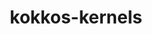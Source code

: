 ---
title: "kokkos-kernels"
layout: cache
categories: [package, develop]
meta: {"compilers": ["cce@18.0.0", "gcc@11.4.0", "intel-oneapi-compilers@2025.1.0"], "num_specs": 54, "num_specs_by_stack": {"e4s": 24, "e4s-cray-rhel": 4, "e4s-neoverse-v2": 12, "e4s-oneapi": 8, "e4s-rocm-external": 6, "root": 54, "tutorial": 3}, "oss": ["rhel8", "ubuntu22.04"], "platforms": ["linux"], "stacks": ["e4s", "e4s-cray-rhel", "e4s-neoverse-v2", "e4s-oneapi", "e4s-rocm-external", "root", "tutorial"], "targets": ["neoverse_v2", "x86_64_v3"], "versions": ["4.5.01", "4.6.00"]}
spec_details: [{"compiler": "gcc@11.4.0", "hash": "2w74sto7ewaan5u7ml5hf6gbsgtpeziv", "os": "ubuntu22.04", "platform": "linux", "size": "-", "stacks": ["e4s-neoverse-v2", "root"], "target": "neoverse_v2", "variants": ["~blas", "build_system=cmake", "build_type=Release", "~cblas", "~cublas", "~cuda", "~cusolver", "~cusparse", "~execspace_cuda", "~execspace_openmp", "~execspace_serial", "~execspace_threads", "generator=make", "~ipo", "~lapack", "~lapacke", "layouts=left", "~memspace_cudaspace", "~memspace_cudauvmspace", "~mkl", "offsets:=int,size_t", "~openmp", "ordinals:=int", "~rocblas", "~rocsolver", "~rocsparse", "scalars:=double", "~serial", "+shared", "~superlu", "~threads"], "versions": ["4.5.01"]}, {"compiler": "gcc@11.4.0", "hash": "3sjyzzlkwlx6kpygr4ejxhwu55cgshf7", "os": "ubuntu22.04", "platform": "linux", "size": "-", "stacks": ["e4s", "root"], "target": "x86_64_v3", "variants": ["~blas", "build_system=cmake", "build_type=Release", "~cblas", "~cublas", "~cuda", "~cusolver", "~cusparse", "~execspace_cuda", "~execspace_openmp", "~execspace_serial", "~execspace_threads", "generator=make", "~ipo", "~lapack", "~lapacke", "layouts=left", "~memspace_cudaspace", "~memspace_cudauvmspace", "~mkl", "offsets:=int,size_t", "~openmp", "ordinals:=int", "~rocblas", "~rocsolver", "~rocsparse", "scalars:=double", "~serial", "+shared", "~superlu", "~threads"], "versions": ["4.5.01"]}, {"compiler": "gcc@11.4.0", "hash": "4c5mmnqpndmevlwo55mh6qh3hpb3tfsx", "os": "ubuntu22.04", "platform": "linux", "size": "-", "stacks": ["e4s", "root"], "target": "x86_64_v3", "variants": ["~blas", "build_system=cmake", "build_type=Release", "~cblas", "~cublas", "~cuda", "~cusolver", "~cusparse", "~execspace_cuda", "~execspace_openmp", "~execspace_serial", "~execspace_threads", "generator=make", "~ipo", "~lapack", "~lapacke", "layouts=left", "~memspace_cudaspace", "~memspace_cudauvmspace", "~mkl", "offsets:=int,size_t", "~openmp", "ordinals:=int", "~rocblas", "~rocsolver", "~rocsparse", "scalars:=double", "~serial", "+shared", "~superlu", "~threads"], "versions": ["4.5.01"]}, {"compiler": "gcc@11.4.0", "hash": "4j2cw5xk6s4mcbtfob4pzbxq4wrhajns", "os": "ubuntu22.04", "platform": "linux", "size": "-", "stacks": ["e4s", "root"], "target": "x86_64_v3", "variants": ["~blas", "build_system=cmake", "build_type=Release", "~cblas", "~cublas", "~cuda", "~cusolver", "~cusparse", "~execspace_cuda", "~execspace_openmp", "~execspace_serial", "~execspace_threads", "generator=make", "~ipo", "~lapack", "~lapacke", "layouts=left", "~memspace_cudaspace", "~memspace_cudauvmspace", "~mkl", "offsets:=int,size_t", "~openmp", "ordinals:=int", "~rocblas", "~rocsolver", "~rocsparse", "scalars:=double", "~serial", "+shared", "~superlu", "~threads"], "versions": ["4.5.01"]}, {"compiler": "gcc@11.4.0", "hash": "5iwl2qd6azaru2hp36vsmb3uwyvfdldm", "os": "ubuntu22.04", "platform": "linux", "size": "-", "stacks": ["e4s-neoverse-v2", "root"], "target": "neoverse_v2", "variants": ["~blas", "build_system=cmake", "build_type=Release", "~cblas", "~cublas", "~cuda", "~cusolver", "~cusparse", "~execspace_cuda", "~execspace_openmp", "~execspace_serial", "~execspace_threads", "generator=make", "~ipo", "~lapack", "~lapacke", "layouts=left", "~memspace_cudaspace", "~memspace_cudauvmspace", "~mkl", "offsets:=int,size_t", "~openmp", "ordinals:=int", "~rocblas", "~rocsolver", "~rocsparse", "scalars:=double", "~serial", "+shared", "~superlu", "~threads"], "versions": ["4.5.01"]}, {"compiler": "gcc@11.4.0", "hash": "6dgaxuqusatdwn23bmrmw3tjyqo4tuf6", "os": "ubuntu22.04", "platform": "linux", "size": "-", "stacks": ["e4s-rocm-external", "root"], "target": "x86_64_v3", "variants": ["~blas", "build_system=cmake", "build_type=Release", "~cblas", "~cublas", "~cuda", "~cusolver", "~cusparse", "~execspace_cuda", "~execspace_openmp", "~execspace_serial", "~execspace_threads", "generator=make", "~ipo", "~lapack", "~lapacke", "layouts=left", "~memspace_cudaspace", "~memspace_cudauvmspace", "~mkl", "offsets:=int,size_t", "~openmp", "ordinals:=int", "~rocblas", "~rocsolver", "~rocsparse", "scalars:=double", "~serial", "+shared", "~superlu", "~threads"], "versions": ["4.5.01"]}, {"compiler": "gcc@11.4.0", "hash": "7bq7znk7v4feeiig4c3kfnji25hyi3wf", "os": "ubuntu22.04", "platform": "linux", "size": "-", "stacks": ["e4s", "root"], "target": "x86_64_v3", "variants": ["~blas", "build_system=cmake", "build_type=Release", "~cblas", "~cublas", "~cuda", "~cusolver", "~cusparse", "~execspace_cuda", "~execspace_openmp", "~execspace_serial", "~execspace_threads", "generator=make", "~ipo", "~lapack", "~lapacke", "layouts=left", "~memspace_cudaspace", "~memspace_cudauvmspace", "~mkl", "offsets:=int,size_t", "+openmp", "ordinals:=int", "~rocblas", "~rocsolver", "~rocsparse", "scalars:=double", "~serial", "+shared", "~superlu", "~threads"], "versions": ["4.6.00"]}, {"compiler": "gcc@11.4.0", "hash": "7gq5wn55dlmdplyayajacjeazkyy23na", "os": "ubuntu22.04", "platform": "linux", "size": "-", "stacks": ["e4s", "root"], "target": "x86_64_v3", "variants": ["~blas", "build_system=cmake", "build_type=Release", "~cblas", "~cublas", "+cuda", "cuda_arch:=90", "~cusolver", "~cusparse", "~execspace_cuda", "~execspace_openmp", "~execspace_serial", "~execspace_threads", "generator=make", "~ipo", "~lapack", "~lapacke", "layouts=left", "~memspace_cudaspace", "~memspace_cudauvmspace", "~mkl", "offsets:=int,size_t", "~openmp", "ordinals:=int", "~rocblas", "~rocsolver", "~rocsparse", "scalars:=double", "~serial", "+shared", "~superlu", "~threads"], "versions": ["4.6.00"]}, {"compiler": "intel-oneapi-compilers@2025.1.0", "hash": "7mlnpsxfvtnweb4xveka2ibdwwrfigub", "os": "ubuntu22.04", "platform": "linux", "size": "-", "stacks": ["e4s-oneapi", "root"], "target": "x86_64_v3", "variants": ["~blas", "build_system=cmake", "build_type=Release", "~cblas", "~cublas", "~cuda", "~cusolver", "~cusparse", "~execspace_cuda", "~execspace_openmp", "~execspace_serial", "~execspace_threads", "generator=make", "~ipo", "~lapack", "~lapacke", "layouts=left", "~memspace_cudaspace", "~memspace_cudauvmspace", "~mkl", "offsets:=int,size_t", "+openmp", "ordinals:=int", "~rocblas", "~rocsolver", "~rocsparse", "scalars:=double", "~serial", "+shared", "~superlu", "~threads"], "versions": ["4.6.00"]}, {"compiler": "gcc@11.4.0", "hash": "7oozxx3ahi5nxwyp3bmubm4c5ohus4te", "os": "ubuntu22.04", "platform": "linux", "size": "-", "stacks": ["e4s-neoverse-v2", "root"], "target": "neoverse_v2", "variants": ["~blas", "build_system=cmake", "build_type=Release", "~cblas", "~cublas", "+cuda", "cuda_arch:=90", "~cusolver", "~cusparse", "~execspace_cuda", "~execspace_openmp", "~execspace_serial", "~execspace_threads", "generator=make", "~ipo", "~lapack", "~lapacke", "layouts=left", "~memspace_cudaspace", "~memspace_cudauvmspace", "~mkl", "offsets:=int,size_t", "~openmp", "ordinals:=int", "~rocblas", "~rocsolver", "~rocsparse", "scalars:=double", "~serial", "+shared", "~superlu", "~threads"], "versions": ["4.6.00"]}, {"compiler": "gcc@11.4.0", "hash": "7pv7rem37kwyb5d6bz7dqdebfpdmx4ls", "os": "ubuntu22.04", "platform": "linux", "size": "-", "stacks": ["e4s", "root"], "target": "x86_64_v3", "variants": ["~blas", "build_system=cmake", "build_type=Release", "~cblas", "~cublas", "~cuda", "~cusolver", "~cusparse", "~execspace_cuda", "~execspace_openmp", "~execspace_serial", "~execspace_threads", "generator=make", "~ipo", "~lapack", "~lapacke", "layouts=left", "~memspace_cudaspace", "~memspace_cudauvmspace", "~mkl", "offsets:=int,size_t", "~openmp", "ordinals:=int", "~rocblas", "~rocsolver", "~rocsparse", "scalars:=double", "~serial", "+shared", "~superlu", "~threads"], "versions": ["4.5.01"]}, {"compiler": "intel-oneapi-compilers@2025.1.0", "hash": "bln6bsqhyj4jbvejfyzytgnvqwdsnjil", "os": "ubuntu22.04", "platform": "linux", "size": "-", "stacks": ["e4s-oneapi", "root"], "target": "x86_64_v3", "variants": ["~blas", "build_system=cmake", "build_type=Release", "~cblas", "~cublas", "~cuda", "~cusolver", "~cusparse", "~execspace_cuda", "~execspace_openmp", "~execspace_serial", "~execspace_threads", "generator=make", "~ipo", "~lapack", "~lapacke", "layouts=left", "~memspace_cudaspace", "~memspace_cudauvmspace", "~mkl", "offsets:=int,size_t", "+openmp", "ordinals:=int", "~rocblas", "~rocsolver", "~rocsparse", "scalars:=double", "~serial", "+shared", "~superlu", "~threads"], "versions": ["4.6.00"]}, {"compiler": "gcc@11.4.0", "hash": "bppvmig7izmfldu6bhdhbbhcrrqvogap", "os": "ubuntu22.04", "platform": "linux", "size": "-", "stacks": ["e4s", "root"], "target": "x86_64_v3", "variants": ["~blas", "build_system=cmake", "build_type=Release", "~cblas", "~cublas", "~cuda", "~cusolver", "~cusparse", "~execspace_cuda", "~execspace_openmp", "~execspace_serial", "~execspace_threads", "generator=make", "~ipo", "~lapack", "~lapacke", "layouts=left", "~memspace_cudaspace", "~memspace_cudauvmspace", "~mkl", "offsets:=int,size_t", "+openmp", "ordinals:=int", "~rocblas", "~rocsolver", "~rocsparse", "scalars:=double", "~serial", "+shared", "~superlu", "~threads"], "versions": ["4.6.00"]}, {"compiler": "gcc@11.4.0", "hash": "bryef27t2uugwkpqvof7p22cya4neub6", "os": "ubuntu22.04", "platform": "linux", "size": "-", "stacks": ["e4s", "root"], "target": "x86_64_v3", "variants": ["~blas", "build_system=cmake", "build_type=Release", "~cblas", "~cublas", "~cuda", "~cusolver", "~cusparse", "~execspace_cuda", "~execspace_openmp", "~execspace_serial", "~execspace_threads", "generator=make", "~ipo", "~lapack", "~lapacke", "layouts=left", "~memspace_cudaspace", "~memspace_cudauvmspace", "~mkl", "offsets:=int,size_t", "~openmp", "ordinals:=int", "~rocblas", "~rocsolver", "~rocsparse", "scalars:=double", "~serial", "+shared", "~superlu", "~threads"], "versions": ["4.5.01"]}, {"compiler": "gcc@11.4.0", "hash": "c7jaznhypmctc72bbkcuioklpc5utvk2", "os": "ubuntu22.04", "platform": "linux", "size": "-", "stacks": ["e4s-neoverse-v2", "root"], "target": "neoverse_v2", "variants": ["~blas", "build_system=cmake", "build_type=Release", "~cblas", "~cublas", "~cuda", "~cusolver", "~cusparse", "~execspace_cuda", "~execspace_openmp", "~execspace_serial", "~execspace_threads", "generator=make", "~ipo", "~lapack", "~lapacke", "layouts=left", "~memspace_cudaspace", "~memspace_cudauvmspace", "~mkl", "offsets:=int,size_t", "~openmp", "ordinals:=int", "~rocblas", "~rocsolver", "~rocsparse", "scalars:=double", "~serial", "+shared", "~superlu", "~threads"], "versions": ["4.5.01"]}, {"compiler": "gcc@11.4.0", "hash": "cdeltxn6wnjqam6kv5jq3opofqcwabjf", "os": "ubuntu22.04", "platform": "linux", "size": "-", "stacks": ["e4s", "root"], "target": "x86_64_v3", "variants": ["~blas", "build_system=cmake", "build_type=Release", "~cblas", "~cublas", "~cuda", "~cusolver", "~cusparse", "~execspace_cuda", "~execspace_openmp", "~execspace_serial", "~execspace_threads", "generator=make", "~ipo", "~lapack", "~lapacke", "layouts=left", "~memspace_cudaspace", "~memspace_cudauvmspace", "~mkl", "offsets:=int,size_t", "~openmp", "ordinals:=int", "~rocblas", "~rocsolver", "~rocsparse", "scalars:=double", "~serial", "+shared", "~superlu", "~threads"], "versions": ["4.5.01"]}, {"compiler": "gcc@11.4.0", "hash": "dxxvq5zgwbd3izasqznm4qlv5ovg6644", "os": "ubuntu22.04", "platform": "linux", "size": "-", "stacks": ["e4s-rocm-external", "root"], "target": "x86_64_v3", "variants": ["~blas", "build_system=cmake", "build_type=Release", "~cblas", "~cublas", "~cuda", "~cusolver", "~cusparse", "~execspace_cuda", "~execspace_openmp", "~execspace_serial", "~execspace_threads", "generator=make", "~ipo", "~lapack", "~lapacke", "layouts=left", "~memspace_cudaspace", "~memspace_cudauvmspace", "~mkl", "offsets:=int,size_t", "~openmp", "ordinals:=int", "~rocblas", "~rocsolver", "~rocsparse", "scalars:=double", "~serial", "+shared", "~superlu", "~threads"], "versions": ["4.5.01"]}, {"compiler": "gcc@11.4.0", "hash": "expage4wsmp2lfqbc2a5updpjav6rxj2", "os": "ubuntu22.04", "platform": "linux", "size": "-", "stacks": ["e4s-neoverse-v2", "root"], "target": "neoverse_v2", "variants": ["~blas", "build_system=cmake", "build_type=Release", "~cblas", "~cublas", "~cuda", "~cusolver", "~cusparse", "~execspace_cuda", "~execspace_openmp", "~execspace_serial", "~execspace_threads", "generator=make", "~ipo", "~lapack", "~lapacke", "layouts=left", "~memspace_cudaspace", "~memspace_cudauvmspace", "~mkl", "offsets:=int,size_t", "~openmp", "ordinals:=int", "~rocblas", "~rocsolver", "~rocsparse", "scalars:=double", "~serial", "+shared", "~superlu", "~threads"], "versions": ["4.5.01"]}, {"compiler": "intel-oneapi-compilers@2025.1.0", "hash": "fafwzzq2c7vjxchrh2az5rhxpfdxo6cj", "os": "ubuntu22.04", "platform": "linux", "size": "-", "stacks": ["e4s-oneapi", "root"], "target": "x86_64_v3", "variants": ["~blas", "build_system=cmake", "build_type=Release", "~cblas", "~cublas", "~cuda", "~cusolver", "~cusparse", "~execspace_cuda", "~execspace_openmp", "~execspace_serial", "~execspace_threads", "generator=make", "~ipo", "~lapack", "~lapacke", "layouts=left", "~memspace_cudaspace", "~memspace_cudauvmspace", "~mkl", "offsets:=int,size_t", "~openmp", "ordinals:=int", "~rocblas", "~rocsolver", "~rocsparse", "scalars:=double", "~serial", "+shared", "~superlu", "~threads"], "versions": ["4.5.01"]}, {"compiler": "gcc@11.4.0", "hash": "grfhp7gdloxlbenegx2c4htuqvzmvwy7", "os": "ubuntu22.04", "platform": "linux", "size": "-", "stacks": ["e4s", "root"], "target": "x86_64_v3", "variants": ["~blas", "build_system=cmake", "build_type=Release", "~cblas", "~cublas", "~cuda", "~cusolver", "~cusparse", "~execspace_cuda", "~execspace_openmp", "~execspace_serial", "~execspace_threads", "generator=make", "~ipo", "~lapack", "~lapacke", "layouts=left", "~memspace_cudaspace", "~memspace_cudauvmspace", "~mkl", "offsets:=int,size_t", "~openmp", "ordinals:=int", "~rocblas", "~rocsolver", "~rocsparse", "scalars:=double", "~serial", "+shared", "~superlu", "~threads"], "versions": ["4.5.01"]}, {"compiler": "gcc@11.4.0", "hash": "gzn2ib4pbx5vbde4gzhzbtlb7j7j6hsq", "os": "ubuntu22.04", "platform": "linux", "size": "-", "stacks": ["e4s", "root"], "target": "x86_64_v3", "variants": ["~blas", "build_system=cmake", "build_type=Release", "~cblas", "~cublas", "+cuda", "cuda_arch:=90", "~cusolver", "~cusparse", "~execspace_cuda", "~execspace_openmp", "~execspace_serial", "~execspace_threads", "generator=make", "~ipo", "~lapack", "~lapacke", "layouts=left", "~memspace_cudaspace", "~memspace_cudauvmspace", "~mkl", "offsets:=int,size_t", "~openmp", "ordinals:=int", "~rocblas", "~rocsolver", "~rocsparse", "scalars:=double", "~serial", "+shared", "~superlu", "~threads"], "versions": ["4.6.00"]}, {"compiler": "cce@18.0.0", "hash": "ij3q7xkhxjgakp4mmcdl5pvo6ouy2nke", "os": "rhel8", "platform": "linux", "size": "-", "stacks": ["e4s-cray-rhel", "root"], "target": "x86_64_v3", "variants": ["~blas", "build_system=cmake", "build_type=Release", "~cblas", "~cublas", "~cuda", "~cusolver", "~cusparse", "~execspace_cuda", "~execspace_openmp", "~execspace_serial", "~execspace_threads", "generator=make", "~ipo", "~lapack", "~lapacke", "layouts=left", "~memspace_cudaspace", "~memspace_cudauvmspace", "~mkl", "offsets:=int,size_t", "+openmp", "ordinals:=int", "~rocblas", "~rocsolver", "~rocsparse", "scalars:=double", "~serial", "+shared", "~superlu", "~threads"], "versions": ["4.6.00"]}, {"compiler": "intel-oneapi-compilers@2025.1.0", "hash": "jzfde74dmktrwgvjwxzaff2e75mbz2pv", "os": "ubuntu22.04", "platform": "linux", "size": "-", "stacks": ["e4s-oneapi", "root"], "target": "x86_64_v3", "variants": ["~blas", "build_system=cmake", "build_type=Release", "~cblas", "~cublas", "~cuda", "~cusolver", "~cusparse", "~execspace_cuda", "~execspace_openmp", "~execspace_serial", "~execspace_threads", "generator=make", "~ipo", "~lapack", "~lapacke", "layouts=left", "~memspace_cudaspace", "~memspace_cudauvmspace", "~mkl", "offsets:=int,size_t", "~openmp", "ordinals:=int", "~rocblas", "~rocsolver", "~rocsparse", "scalars:=double", "~serial", "+shared", "~superlu", "~threads"], "versions": ["4.5.01"]}, {"compiler": "gcc@11.4.0", "hash": "ke2fmdxmxeec3kxcehl7tblh5fspgor5", "os": "ubuntu22.04", "platform": "linux", "size": "-", "stacks": ["e4s", "root", "tutorial"], "target": "x86_64_v3", "variants": ["~blas", "build_system=cmake", "build_type=Release", "~cblas", "~cublas", "~cuda", "~cusolver", "~cusparse", "~execspace_cuda", "~execspace_openmp", "~execspace_serial", "~execspace_threads", "generator=make", "~ipo", "~lapack", "~lapacke", "layouts=left", "~memspace_cudaspace", "~memspace_cudauvmspace", "~mkl", "offsets:=int,size_t", "~openmp", "ordinals:=int", "~rocblas", "~rocsolver", "~rocsparse", "scalars:=double", "~serial", "+shared", "~superlu", "~threads"], "versions": ["4.5.01"]}, {"compiler": "gcc@11.4.0", "hash": "koeju62fnxp7akguvzj7hayhcy2rnjoy", "os": "ubuntu22.04", "platform": "linux", "size": "-", "stacks": ["e4s", "root", "tutorial"], "target": "x86_64_v3", "variants": ["~blas", "build_system=cmake", "build_type=Release", "~cblas", "~cublas", "~cuda", "~cusolver", "~cusparse", "~execspace_cuda", "~execspace_openmp", "~execspace_serial", "~execspace_threads", "generator=make", "~ipo", "~lapack", "~lapacke", "layouts=left", "~memspace_cudaspace", "~memspace_cudauvmspace", "~mkl", "offsets:=int,size_t", "~openmp", "ordinals:=int", "~rocblas", "~rocsolver", "~rocsparse", "scalars:=double", "~serial", "+shared", "~superlu", "~threads"], "versions": ["4.5.01"]}, {"compiler": "gcc@11.4.0", "hash": "ksnax6tiqq3bj2srqmbmzvqu5yzvmych", "os": "ubuntu22.04", "platform": "linux", "size": "-", "stacks": ["e4s", "root"], "target": "x86_64_v3", "variants": ["~blas", "build_system=cmake", "build_type=Release", "~cblas", "~cublas", "~cuda", "~cusolver", "~cusparse", "~execspace_cuda", "~execspace_openmp", "~execspace_serial", "~execspace_threads", "generator=make", "~ipo", "~lapack", "~lapacke", "layouts=left", "~memspace_cudaspace", "~memspace_cudauvmspace", "~mkl", "offsets:=int,size_t", "~openmp", "ordinals:=int", "~rocblas", "~rocsolver", "~rocsparse", "scalars:=double", "~serial", "+shared", "~superlu", "~threads"], "versions": ["4.5.01"]}, {"compiler": "cce@18.0.0", "hash": "l2thpbhwgvrbdqf7tex2shabncmmmzq3", "os": "rhel8", "platform": "linux", "size": "-", "stacks": ["e4s-cray-rhel", "root"], "target": "x86_64_v3", "variants": ["~blas", "build_system=cmake", "build_type=Release", "~cblas", "~cublas", "~cuda", "~cusolver", "~cusparse", "~execspace_cuda", "~execspace_openmp", "~execspace_serial", "~execspace_threads", "generator=make", "~ipo", "~lapack", "~lapacke", "layouts=left", "~memspace_cudaspace", "~memspace_cudauvmspace", "~mkl", "offsets:=int,size_t", "+openmp", "ordinals:=int", "~rocblas", "~rocsolver", "~rocsparse", "scalars:=double", "~serial", "+shared", "~superlu", "~threads"], "versions": ["4.6.00"]}, {"compiler": "intel-oneapi-compilers@2025.1.0", "hash": "lbzsot6g4o2hxeq2nksoinfsh5hn7alq", "os": "ubuntu22.04", "platform": "linux", "size": "-", "stacks": ["e4s-oneapi", "root"], "target": "x86_64_v3", "variants": ["~blas", "build_system=cmake", "build_type=Release", "~cblas", "~cublas", "~cuda", "~cusolver", "~cusparse", "~execspace_cuda", "~execspace_openmp", "~execspace_serial", "~execspace_threads", "generator=make", "~ipo", "~lapack", "~lapacke", "layouts=left", "~memspace_cudaspace", "~memspace_cudauvmspace", "~mkl", "offsets:=int,size_t", "+openmp", "ordinals:=int", "~rocblas", "~rocsolver", "~rocsparse", "scalars:=double", "~serial", "+shared", "~superlu", "~threads"], "versions": ["4.6.00"]}, {"compiler": "gcc@11.4.0", "hash": "lpyvej66fuzif7x2zlk5wxefkzry5ggb", "os": "ubuntu22.04", "platform": "linux", "size": "-", "stacks": ["e4s", "root"], "target": "x86_64_v3", "variants": ["~blas", "build_system=cmake", "build_type=Release", "~cblas", "~cublas", "+cuda", "cuda_arch:=80", "~cusolver", "~cusparse", "~execspace_cuda", "~execspace_openmp", "~execspace_serial", "~execspace_threads", "generator=make", "~ipo", "~lapack", "~lapacke", "layouts=left", "~memspace_cudaspace", "~memspace_cudauvmspace", "~mkl", "offsets:=int,size_t", "~openmp", "ordinals:=int", "~rocblas", "~rocsolver", "~rocsparse", "scalars:=double", "~serial", "+shared", "~superlu", "~threads"], "versions": ["4.6.00"]}, {"compiler": "gcc@11.4.0", "hash": "ltmoi7zt52u63kpao7onomzxkj4vvghf", "os": "ubuntu22.04", "platform": "linux", "size": "-", "stacks": ["e4s", "root"], "target": "x86_64_v3", "variants": ["~blas", "build_system=cmake", "build_type=Release", "~cblas", "~cublas", "+cuda", "cuda_arch:=80", "~cusolver", "~cusparse", "~execspace_cuda", "~execspace_openmp", "~execspace_serial", "~execspace_threads", "generator=make", "~ipo", "~lapack", "~lapacke", "layouts=left", "~memspace_cudaspace", "~memspace_cudauvmspace", "~mkl", "offsets:=int,size_t", "~openmp", "ordinals:=int", "~rocblas", "~rocsolver", "~rocsparse", "scalars:=double", "~serial", "+shared", "~superlu", "~threads"], "versions": ["4.6.00"]}, {"compiler": "intel-oneapi-compilers@2025.1.0", "hash": "luw5xxcgwmfe6lawjs5s2qgtrwofnmbi", "os": "ubuntu22.04", "platform": "linux", "size": "-", "stacks": ["e4s-oneapi", "root"], "target": "x86_64_v3", "variants": ["~blas", "build_system=cmake", "build_type=Release", "~cblas", "~cublas", "~cuda", "~cusolver", "~cusparse", "~execspace_cuda", "~execspace_openmp", "~execspace_serial", "~execspace_threads", "generator=make", "~ipo", "~lapack", "~lapacke", "layouts=left", "~memspace_cudaspace", "~memspace_cudauvmspace", "~mkl", "offsets:=int,size_t", "~openmp", "ordinals:=int", "~rocblas", "~rocsolver", "~rocsparse", "scalars:=double", "~serial", "+shared", "~superlu", "~threads"], "versions": ["4.5.01"]}, {"compiler": "gcc@11.4.0", "hash": "m2hjgijz23q4ev4y2qrzvnvfp7w43hdi", "os": "ubuntu22.04", "platform": "linux", "size": "-", "stacks": ["e4s-neoverse-v2", "root"], "target": "neoverse_v2", "variants": ["~blas", "build_system=cmake", "build_type=Release", "~cblas", "~cublas", "+cuda", "cuda_arch:=90", "~cusolver", "~cusparse", "~execspace_cuda", "~execspace_openmp", "~execspace_serial", "~execspace_threads", "generator=make", "~ipo", "~lapack", "~lapacke", "layouts=left", "~memspace_cudaspace", "~memspace_cudauvmspace", "~mkl", "offsets:=int,size_t", "~openmp", "ordinals:=int", "~rocblas", "~rocsolver", "~rocsparse", "scalars:=double", "~serial", "+shared", "~superlu", "~threads"], "versions": ["4.6.00"]}, {"compiler": "gcc@11.4.0", "hash": "mhvl72sssfclj3ejxqtzqiycs4biiqnn", "os": "ubuntu22.04", "platform": "linux", "size": "-", "stacks": ["e4s", "root"], "target": "x86_64_v3", "variants": ["~blas", "build_system=cmake", "build_type=Release", "~cblas", "~cublas", "+cuda", "cuda_arch:=80", "~cusolver", "~cusparse", "~execspace_cuda", "~execspace_openmp", "~execspace_serial", "~execspace_threads", "generator=make", "~ipo", "~lapack", "~lapacke", "layouts=left", "~memspace_cudaspace", "~memspace_cudauvmspace", "~mkl", "offsets:=int,size_t", "~openmp", "ordinals:=int", "~rocblas", "~rocsolver", "~rocsparse", "scalars:=double", "~serial", "+shared", "~superlu", "~threads"], "versions": ["4.6.00"]}, {"compiler": "gcc@11.4.0", "hash": "mqdr6ds7binqeuavc3gmqb7dkbsby4h3", "os": "ubuntu22.04", "platform": "linux", "size": "-", "stacks": ["e4s-neoverse-v2", "root"], "target": "neoverse_v2", "variants": ["~blas", "build_system=cmake", "build_type=Release", "~cblas", "~cublas", "+cuda", "cuda_arch:=90", "~cusolver", "~cusparse", "~execspace_cuda", "~execspace_openmp", "~execspace_serial", "~execspace_threads", "generator=make", "~ipo", "~lapack", "~lapacke", "layouts=left", "~memspace_cudaspace", "~memspace_cudauvmspace", "~mkl", "offsets:=int,size_t", "~openmp", "ordinals:=int", "~rocblas", "~rocsolver", "~rocsparse", "scalars:=double", "~serial", "+shared", "~superlu", "~threads"], "versions": ["4.6.00"]}, {"compiler": "gcc@11.4.0", "hash": "nqc2z2vajbfoaojp4fsqjpgyyjkngovx", "os": "ubuntu22.04", "platform": "linux", "size": "-", "stacks": ["e4s-rocm-external", "root"], "target": "x86_64_v3", "variants": ["~blas", "build_system=cmake", "build_type=Release", "~cblas", "~cublas", "~cuda", "~cusolver", "~cusparse", "~execspace_cuda", "~execspace_openmp", "~execspace_serial", "~execspace_threads", "generator=make", "~ipo", "~lapack", "~lapacke", "layouts=left", "~memspace_cudaspace", "~memspace_cudauvmspace", "~mkl", "offsets:=int,size_t", "~openmp", "ordinals:=int", "~rocblas", "~rocsolver", "~rocsparse", "scalars:=double", "~serial", "+shared", "~superlu", "~threads"], "versions": ["4.5.01"]}, {"compiler": "gcc@11.4.0", "hash": "nz3ie5yao3zgyw2xjnerdaqwxlw5zath", "os": "ubuntu22.04", "platform": "linux", "size": "-", "stacks": ["e4s-neoverse-v2", "root"], "target": "neoverse_v2", "variants": ["~blas", "build_system=cmake", "build_type=Release", "~cblas", "~cublas", "~cuda", "~cusolver", "~cusparse", "~execspace_cuda", "~execspace_openmp", "~execspace_serial", "~execspace_threads", "generator=make", "~ipo", "~lapack", "~lapacke", "layouts=left", "~memspace_cudaspace", "~memspace_cudauvmspace", "~mkl", "offsets:=int,size_t", "+openmp", "ordinals:=int", "~rocblas", "~rocsolver", "~rocsparse", "scalars:=double", "~serial", "+shared", "~superlu", "~threads"], "versions": ["4.6.00"]}, {"compiler": "gcc@11.4.0", "hash": "oanxqdxteqhiak4wrbp2potazpz4jl7j", "os": "ubuntu22.04", "platform": "linux", "size": "-", "stacks": ["e4s", "root", "tutorial"], "target": "x86_64_v3", "variants": ["~blas", "build_system=cmake", "build_type=Release", "~cblas", "~cublas", "~cuda", "~cusolver", "~cusparse", "~execspace_cuda", "~execspace_openmp", "~execspace_serial", "~execspace_threads", "generator=make", "~ipo", "~lapack", "~lapacke", "layouts=left", "~memspace_cudaspace", "~memspace_cudauvmspace", "~mkl", "offsets:=int,size_t", "~openmp", "ordinals:=int", "~rocblas", "~rocsolver", "~rocsparse", "scalars:=double", "~serial", "+shared", "~superlu", "~threads"], "versions": ["4.5.01"]}, {"compiler": "gcc@11.4.0", "hash": "pmfolhitrqcwgsbixol3xqjyo32td5iu", "os": "ubuntu22.04", "platform": "linux", "size": "-", "stacks": ["e4s", "root"], "target": "x86_64_v3", "variants": ["~blas", "build_system=cmake", "build_type=Release", "~cblas", "~cublas", "~cuda", "~cusolver", "~cusparse", "~execspace_cuda", "~execspace_openmp", "~execspace_serial", "~execspace_threads", "generator=make", "~ipo", "~lapack", "~lapacke", "layouts=left", "~memspace_cudaspace", "~memspace_cudauvmspace", "~mkl", "offsets:=int,size_t", "+openmp", "ordinals:=int", "~rocblas", "~rocsolver", "~rocsparse", "scalars:=double", "~serial", "+shared", "~superlu", "~threads"], "versions": ["4.6.00"]}, {"compiler": "gcc@11.4.0", "hash": "pnvczxrwtyf77b3rrikeb6r7hjpfc5sh", "os": "ubuntu22.04", "platform": "linux", "size": "-", "stacks": ["e4s", "root"], "target": "x86_64_v3", "variants": ["~blas", "build_system=cmake", "build_type=Release", "~cblas", "~cublas", "~cuda", "~cusolver", "~cusparse", "~execspace_cuda", "~execspace_openmp", "~execspace_serial", "~execspace_threads", "generator=make", "~ipo", "~lapack", "~lapacke", "layouts=left", "~memspace_cudaspace", "~memspace_cudauvmspace", "~mkl", "offsets:=int,size_t", "~openmp", "ordinals:=int", "~rocblas", "~rocsolver", "~rocsparse", "scalars:=double", "~serial", "+shared", "~superlu", "~threads"], "versions": ["4.5.01"]}, {"compiler": "cce@18.0.0", "hash": "qaxrpmd3px7stzuk6nhghi36rbpa342o", "os": "rhel8", "platform": "linux", "size": "-", "stacks": ["e4s-cray-rhel", "root"], "target": "x86_64_v3", "variants": ["~blas", "build_system=cmake", "build_type=Release", "~cblas", "~cublas", "~cuda", "~cusolver", "~cusparse", "~execspace_cuda", "~execspace_openmp", "~execspace_serial", "~execspace_threads", "generator=make", "~ipo", "~lapack", "~lapacke", "layouts=left", "~memspace_cudaspace", "~memspace_cudauvmspace", "~mkl", "offsets:=int,size_t", "+openmp", "ordinals:=int", "~rocblas", "~rocsolver", "~rocsparse", "scalars:=double", "~serial", "+shared", "~superlu", "~threads"], "versions": ["4.6.00"]}, {"compiler": "intel-oneapi-compilers@2025.1.0", "hash": "qfixh7adm7ar4nyexbkiu2b6vrqcksqn", "os": "ubuntu22.04", "platform": "linux", "size": "-", "stacks": ["e4s-oneapi", "root"], "target": "x86_64_v3", "variants": ["~blas", "build_system=cmake", "build_type=Release", "~cblas", "~cublas", "~cuda", "~cusolver", "~cusparse", "~execspace_cuda", "~execspace_openmp", "~execspace_serial", "~execspace_threads", "generator=make", "~ipo", "~lapack", "~lapacke", "layouts=left", "~memspace_cudaspace", "~memspace_cudauvmspace", "~mkl", "offsets:=int,size_t", "~openmp", "ordinals:=int", "~rocblas", "~rocsolver", "~rocsparse", "scalars:=double", "~serial", "+shared", "~superlu", "~threads"], "versions": ["4.5.01"]}, {"compiler": "gcc@11.4.0", "hash": "qkgheyoslnvaolol4qx2eazwkifskznq", "os": "ubuntu22.04", "platform": "linux", "size": "-", "stacks": ["e4s", "root"], "target": "x86_64_v3", "variants": ["~blas", "build_system=cmake", "build_type=Release", "~cblas", "~cublas", "~cuda", "~cusolver", "~cusparse", "~execspace_cuda", "~execspace_openmp", "~execspace_serial", "~execspace_threads", "generator=make", "~ipo", "~lapack", "~lapacke", "layouts=left", "~memspace_cudaspace", "~memspace_cudauvmspace", "~mkl", "offsets:=int,size_t", "~openmp", "ordinals:=int", "~rocblas", "~rocsolver", "~rocsparse", "scalars:=double", "~serial", "+shared", "~superlu", "~threads"], "versions": ["4.5.01"]}, {"compiler": "gcc@11.4.0", "hash": "qqxbwogvvd7xgrihiyvu2ntddpdiu3cd", "os": "ubuntu22.04", "platform": "linux", "size": "-", "stacks": ["e4s-neoverse-v2", "root"], "target": "neoverse_v2", "variants": ["~blas", "build_system=cmake", "build_type=Release", "~cblas", "~cublas", "~cuda", "~cusolver", "~cusparse", "~execspace_cuda", "~execspace_openmp", "~execspace_serial", "~execspace_threads", "generator=make", "~ipo", "~lapack", "~lapacke", "layouts=left", "~memspace_cudaspace", "~memspace_cudauvmspace", "~mkl", "offsets:=int,size_t", "~openmp", "ordinals:=int", "~rocblas", "~rocsolver", "~rocsparse", "scalars:=double", "~serial", "+shared", "~superlu", "~threads"], "versions": ["4.5.01"]}, {"compiler": "gcc@11.4.0", "hash": "qxv3feq7wago4vsyftztgomqguppocye", "os": "ubuntu22.04", "platform": "linux", "size": "-", "stacks": ["e4s-neoverse-v2", "root"], "target": "neoverse_v2", "variants": ["~blas", "build_system=cmake", "build_type=Release", "~cblas", "~cublas", "~cuda", "~cusolver", "~cusparse", "~execspace_cuda", "~execspace_openmp", "~execspace_serial", "~execspace_threads", "generator=make", "~ipo", "~lapack", "~lapacke", "layouts=left", "~memspace_cudaspace", "~memspace_cudauvmspace", "~mkl", "offsets:=int,size_t", "+openmp", "ordinals:=int", "~rocblas", "~rocsolver", "~rocsparse", "scalars:=double", "~serial", "+shared", "~superlu", "~threads"], "versions": ["4.6.00"]}, {"compiler": "gcc@11.4.0", "hash": "sb7q3ltkxskshcy5odupfdvh6c54kwe2", "os": "ubuntu22.04", "platform": "linux", "size": "-", "stacks": ["e4s", "root"], "target": "x86_64_v3", "variants": ["~blas", "build_system=cmake", "build_type=Release", "~cblas", "~cublas", "+cuda", "cuda_arch:=90", "~cusolver", "~cusparse", "~execspace_cuda", "~execspace_openmp", "~execspace_serial", "~execspace_threads", "generator=make", "~ipo", "~lapack", "~lapacke", "layouts=left", "~memspace_cudaspace", "~memspace_cudauvmspace", "~mkl", "offsets:=int,size_t", "~openmp", "ordinals:=int", "~rocblas", "~rocsolver", "~rocsparse", "scalars:=double", "~serial", "+shared", "~superlu", "~threads"], "versions": ["4.6.00"]}, {"compiler": "gcc@11.4.0", "hash": "udtpwhoccl6bgrqxj6r46wqmlpsxyeud", "os": "ubuntu22.04", "platform": "linux", "size": "-", "stacks": ["e4s-neoverse-v2", "root"], "target": "neoverse_v2", "variants": ["~blas", "build_system=cmake", "build_type=Release", "~cblas", "~cublas", "~cuda", "~cusolver", "~cusparse", "~execspace_cuda", "~execspace_openmp", "~execspace_serial", "~execspace_threads", "generator=make", "~ipo", "~lapack", "~lapacke", "layouts=left", "~memspace_cudaspace", "~memspace_cudauvmspace", "~mkl", "offsets:=int,size_t", "+openmp", "ordinals:=int", "~rocblas", "~rocsolver", "~rocsparse", "scalars:=double", "~serial", "+shared", "~superlu", "~threads"], "versions": ["4.6.00"]}, {"compiler": "gcc@11.4.0", "hash": "uoqwmat53scr5pcy44ivcgvrm7xrqcnc", "os": "ubuntu22.04", "platform": "linux", "size": "-", "stacks": ["e4s-rocm-external", "root"], "target": "x86_64_v3", "variants": ["~blas", "build_system=cmake", "build_type=Release", "~cblas", "~cublas", "~cuda", "~cusolver", "~cusparse", "~execspace_cuda", "~execspace_openmp", "~execspace_serial", "~execspace_threads", "generator=make", "~ipo", "~lapack", "~lapacke", "layouts=left", "~memspace_cudaspace", "~memspace_cudauvmspace", "~mkl", "offsets:=int,size_t", "~openmp", "ordinals:=int", "~rocblas", "~rocsolver", "~rocsparse", "scalars:=double", "~serial", "+shared", "~superlu", "~threads"], "versions": ["4.5.01"]}, {"compiler": "gcc@11.4.0", "hash": "vypfyywjj57fwtd7lwxn5edwz42ibkfg", "os": "ubuntu22.04", "platform": "linux", "size": "-", "stacks": ["e4s", "root"], "target": "x86_64_v3", "variants": ["~blas", "build_system=cmake", "build_type=Release", "~cblas", "~cublas", "~cuda", "~cusolver", "~cusparse", "~execspace_cuda", "~execspace_openmp", "~execspace_serial", "~execspace_threads", "generator=make", "~ipo", "~lapack", "~lapacke", "layouts=left", "~memspace_cudaspace", "~memspace_cudauvmspace", "~mkl", "offsets:=int,size_t", "~openmp", "ordinals:=int", "~rocblas", "~rocsolver", "~rocsparse", "scalars:=double", "~serial", "+shared", "~superlu", "~threads"], "versions": ["4.5.01"]}, {"compiler": "gcc@11.4.0", "hash": "wq3ixxji2nxg46amfiabmaw6whik52hu", "os": "ubuntu22.04", "platform": "linux", "size": "-", "stacks": ["e4s-rocm-external", "root"], "target": "x86_64_v3", "variants": ["~blas", "build_system=cmake", "build_type=Release", "~cblas", "~cublas", "~cuda", "~cusolver", "~cusparse", "~execspace_cuda", "~execspace_openmp", "~execspace_serial", "~execspace_threads", "generator=make", "~ipo", "~lapack", "~lapacke", "layouts=left", "~memspace_cudaspace", "~memspace_cudauvmspace", "~mkl", "offsets:=int,size_t", "~openmp", "ordinals:=int", "~rocblas", "~rocsolver", "~rocsparse", "scalars:=double", "~serial", "+shared", "~superlu", "~threads"], "versions": ["4.5.01"]}, {"compiler": "gcc@11.4.0", "hash": "wtb242wdfmk63sugzsz4ehgotnraajxk", "os": "ubuntu22.04", "platform": "linux", "size": "-", "stacks": ["e4s-neoverse-v2", "root"], "target": "neoverse_v2", "variants": ["~blas", "build_system=cmake", "build_type=Release", "~cblas", "~cublas", "~cuda", "~cusolver", "~cusparse", "~execspace_cuda", "~execspace_openmp", "~execspace_serial", "~execspace_threads", "generator=make", "~ipo", "~lapack", "~lapacke", "layouts=left", "~memspace_cudaspace", "~memspace_cudauvmspace", "~mkl", "offsets:=int,size_t", "~openmp", "ordinals:=int", "~rocblas", "~rocsolver", "~rocsparse", "scalars:=double", "~serial", "+shared", "~superlu", "~threads"], "versions": ["4.5.01"]}, {"compiler": "gcc@11.4.0", "hash": "x55w3wfke4vpy2hrxoytiim6rjoibo73", "os": "ubuntu22.04", "platform": "linux", "size": "-", "stacks": ["e4s-rocm-external", "root"], "target": "x86_64_v3", "variants": ["~blas", "build_system=cmake", "build_type=Release", "~cblas", "~cublas", "~cuda", "~cusolver", "~cusparse", "~execspace_cuda", "~execspace_openmp", "~execspace_serial", "~execspace_threads", "generator=make", "~ipo", "~lapack", "~lapacke", "layouts=left", "~memspace_cudaspace", "~memspace_cudauvmspace", "~mkl", "offsets:=int,size_t", "~openmp", "ordinals:=int", "~rocblas", "~rocsolver", "~rocsparse", "scalars:=double", "~serial", "+shared", "~superlu", "~threads"], "versions": ["4.5.01"]}, {"compiler": "cce@18.0.0", "hash": "xejohl3xj47lkfbxbbn3wz24j4u2pf7m", "os": "rhel8", "platform": "linux", "size": "-", "stacks": ["e4s-cray-rhel", "root"], "target": "x86_64_v3", "variants": ["~blas", "build_system=cmake", "build_type=Release", "~cblas", "~cublas", "~cuda", "~cusolver", "~cusparse", "~execspace_cuda", "~execspace_openmp", "~execspace_serial", "~execspace_threads", "generator=make", "~ipo", "~lapack", "~lapacke", "layouts=left", "~memspace_cudaspace", "~memspace_cudauvmspace", "~mkl", "offsets:=int,size_t", "+openmp", "ordinals:=int", "~rocblas", "~rocsolver", "~rocsparse", "scalars:=double", "~serial", "+shared", "~superlu", "~threads"], "versions": ["4.6.00"]}, {"compiler": "gcc@11.4.0", "hash": "yeitilzj6u4untu6tfn7gkknaxfqfcxi", "os": "ubuntu22.04", "platform": "linux", "size": "-", "stacks": ["e4s", "root"], "target": "x86_64_v3", "variants": ["~blas", "build_system=cmake", "build_type=Release", "~cblas", "~cublas", "~cuda", "~cusolver", "~cusparse", "~execspace_cuda", "~execspace_openmp", "~execspace_serial", "~execspace_threads", "generator=make", "~ipo", "~lapack", "~lapacke", "layouts=left", "~memspace_cudaspace", "~memspace_cudauvmspace", "~mkl", "offsets:=int,size_t", "~openmp", "ordinals:=int", "~rocblas", "~rocsolver", "~rocsparse", "scalars:=double", "~serial", "+shared", "~superlu", "~threads"], "versions": ["4.5.01"]}, {"compiler": "intel-oneapi-compilers@2025.1.0", "hash": "z55v7hz3obubnax7liiio7wzgspjkjfc", "os": "ubuntu22.04", "platform": "linux", "size": "-", "stacks": ["e4s-oneapi", "root"], "target": "x86_64_v3", "variants": ["~blas", "build_system=cmake", "build_type=Release", "~cblas", "~cublas", "~cuda", "~cusolver", "~cusparse", "~execspace_cuda", "~execspace_openmp", "~execspace_serial", "~execspace_threads", "generator=make", "~ipo", "~lapack", "~lapacke", "layouts=left", "~memspace_cudaspace", "~memspace_cudauvmspace", "~mkl", "offsets:=int,size_t", "+openmp", "ordinals:=int", "~rocblas", "~rocsolver", "~rocsparse", "scalars:=double", "~serial", "+shared", "~superlu", "~threads"], "versions": ["4.6.00"]}]
---